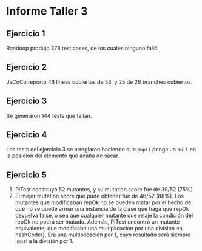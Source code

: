 # Informe Taller 3

## Ejercicio 1
Randoop produjo 378 test cases, de los cuales ninguno falló.

## Ejercicio 2
JaCoCo reportó 46 líneas cubiertas de 53, y 25 de 26 branches cubiertos.

## Ejercicio 3
Se generaron 144 tests que fallan.

## Ejercicio 4

Los tests del ejercicio 3 se arreglaron haciendo que `pop()`
ponga un `null` en la posición del elemento que acaba de sacar.


## Ejercicio 5
1. PiTest construyó 52 mutantes, y su mutation score fue de 39/52 (75%).
2. El mejor mutation score que pude obtener fue de 46/52 (88%). Los mutantes
que modificaban repOk no se pueden matar por el hecho de que no se puede armar
una instancia de la clase que haga que repOk devuelva false, o sea que cualquier
mutante que relaje la condición del repOk no podrá ser matado. Además, PiTest encontró
un mutante equivalente, que modificaba una multiplicación por una división
en hashCode(). Era una multiplicación por 1, cuyo resultado será siempre igual a la
división por 1.
